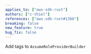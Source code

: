 ```yaml
---
applies_to: ["aws-sdk-rust"]
authors: ["c-thiel"]
references: ["aws-sdk-rust#1366"]
breaking: false
new_feature: true
bug_fix: false
---
```

Add tags to `AssumeRoleProviderBuilder`
